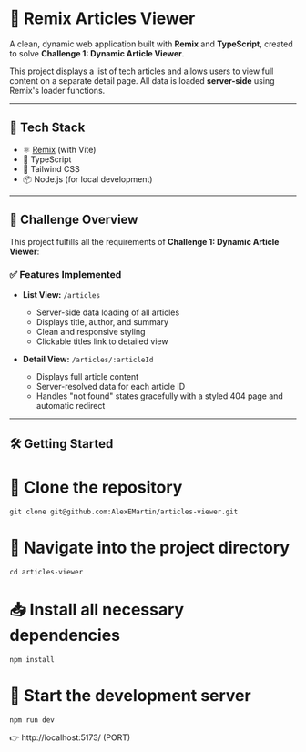 # 📰 Remix Articles Viewer

A clean, dynamic web application built with **Remix** and **TypeScript**, created to solve **Challenge 1: Dynamic Article Viewer**.

This project displays a list of tech articles and allows users to view full content on a separate detail page. All data is loaded **server-side** using Remix's loader functions.

---

## 🚀 Tech Stack

- ⚛️ [Remix](https://remix.run/) (with Vite)
- 🔷 TypeScript
- 💨 Tailwind CSS
- 📦 Node.js (for local development)

---

## 🎯 Challenge Overview

This project fulfills all the requirements of **Challenge 1: Dynamic Article Viewer**:

### ✅ Features Implemented

- **List View:** `/articles`

  - Server-side data loading of all articles
  - Displays title, author, and summary
  - Clean and responsive styling
  - Clickable titles link to detailed view

- **Detail View:** `/articles/:articleId`
  - Displays full article content
  - Server-resolved data for each article ID
  - Handles "not found" states gracefully with a styled 404 page and automatic redirect

---

## 🛠️ Getting Started

# 🧬 Clone the repository

`git clone git@github.com:AlexEMartin/articles-viewer.git`

# 📂 Navigate into the project directory

`cd articles-viewer`

# 📥 Install all necessary dependencies

`npm install`

# 🚀 Start the development server

`npm run dev`

👉 http://localhost:5173/ (PORT)
